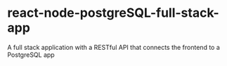 # react-node-postgreSQL-full-stack-app
A full stack application with a RESTful API that connects the frontend to a PostgreSQL app
